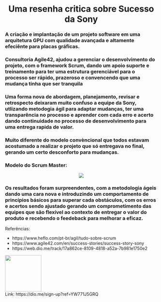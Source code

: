 <div align="center">
 <h1>Uma resenha critica sobre Sucesso da Sony</h1>
</div>

### A criação e implantação de um projeto software em uma arquitetura GPU com qualidade avançada e altamente efeciênte para placas gráficas.
### Consultoria Agile42, ajudou a gerenciar o desenvolvimento do projeto, com o framework Scrum, dando um apoio suporte e treinamento para ter uma estrutura gerenciável para o processo ser rápido, prazeroso e convencendo que uma mudança tinha que ser tranquila

### Uma forma nova de abordagem, planejamento, revisar e retrospecto deixaram muito confuso a equipe da Sony, utlizando metodogia ágil para adaptar mudanças, ter uma transparência no processo e aprender com cada erro e acerto dando continuidade no processo de desenvolvimento para uma entrega rapida de valor.
### Muito diferente do modelo convèncional que todos estavam acostumado a realizar o projeto que só entregava no final, gerando um certo desconforto para mudanças.


### Modelo do Scrum Master:
<div align="center">
   <img src="https://user-images.githubusercontent.com/57921033/221868881-99fd9814-3686-440c-9590-77d8c77cd236.jpg" />
</div>

### Os resultados foram surpreendentes, com a metodologia ágeis dando uma cara nova e introduzindo um comportamento de princípios básicos para superar cada obstáculos, com os erros e acertos sendo ajustado gerando um comprometimento das equipes que são flexível ao contexto de entregar o valor do produto e recebendo o feedeback para melhorar a eficaz.

Referências: 
<ul>
<li>https://www.heflo.com/pt-br/agil/tudo-sobre-scrum </li>
<li>https://www.agile42.com/en/success-stories/success-story-sony </li>
<li>https://web.dio.me/track/17a862ce-8109-4818-a52a-7b981e1750e2 </li>
</ul>


<div>
  <img src="https://user-images.githubusercontent.com/57921033/221881597-15c9d445-46b8-4ca3-82ca-1de129f20092.png" width="120px"/>
</div>
Link:  https://dio.me/sign-up?ref=YW771J5GRQ
